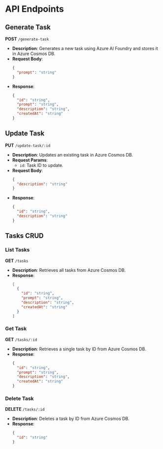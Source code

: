 # API Endpoints

## Generate Task

**POST** `/generate-task`

- **Description**: Generates a new task using Azure AI Foundry and stores it in Azure Cosmos DB.
- **Request Body**:
  ```json
  {
    "prompt": "string"
  }
  ```
- **Response**:
  ```json
  {
    "id": "string",
    "prompt": "string",
    "description": "string",
    "createdAt": "string"
  }
  ```

## Update Task

**PUT** `/update-task/:id`

- **Description**: Updates an existing task in Azure Cosmos DB.
- **Request Params**:
  - `id`: Task ID to update.
- **Request Body**:
  ```json
  {
    "description": "string"
  }
  ```
- **Response**:
  ```json
  {
    "id": "string",
    "description": "string"
  }
  ```

## Tasks CRUD

### List Tasks

**GET** `/tasks`

- **Description**: Retrieves all tasks from Azure Cosmos DB.
- **Response**:
  ```json
  [
    {
      "id": "string",
      "prompt": "string",
      "description": "string",
      "createdAt": "string"
    }
  ]
  ```

### Get Task

**GET** `/tasks/:id`

- **Description**: Retrieves a single task by ID from Azure Cosmos DB.
- **Response**:
  ```json
  {
    "id": "string",
    "prompt": "string",
    "description": "string",
    "createdAt": "string"
  }
  ```

### Delete Task

**DELETE** `/tasks/:id`

- **Description**: Deletes a task by ID from Azure Cosmos DB.
- **Response**:
  ```json
  {
    "id": "string"
  }
  ```
